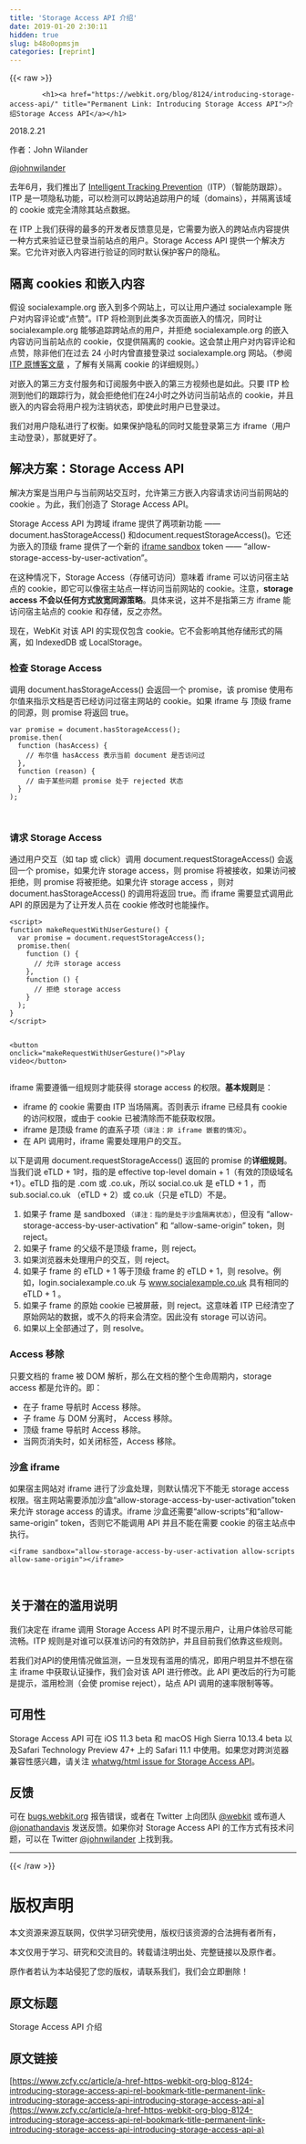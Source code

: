 ```yaml
---
title: 'Storage Access API 介绍' 
date: 2019-01-20 2:30:11
hidden: true
slug: b48o0opmsjm
categories: [reprint]
---
```


{{< raw >}}

            <h1><a href="https://webkit.org/blog/8124/introducing-storage-access-api/" title="Permanent Link: Introducing Storage Access API">介绍Storage Access API</a></h1>
<p>2018.2.21</p>
<p>作者：John Wilander</p>
<p><a href="https://twitter.com/johnwilander">@johnwilander</a></p>
<p>去年6月，我们推出了 <a href="https://webkit.org/blog/7675/intelligent-tracking-prevention/">Intelligent Tracking Prevention</a>（ITP）（智能防跟踪）。ITP 是一项隐私功能，可以检测可以跨站追踪用户的域（domains），并隔离该域的 cookie 或完全清除其站点数据。</p>
<p>在 ITP 上我们获得的最多的开发者反馈意见是，它需要为嵌入的跨站点内容提供一种方式来验证已登录当前站点的用户。Storage Access API 提供一个解决方案。它允许对嵌入内容进行验证的同时默认保护客户的隐私。</p>
<h2>隔离 cookies 和嵌入内容</h2>
<p>假设 socialexample.org 嵌入到多个网站上，可以让用户通过 socialexample 账户对内容评论或“点赞”。ITP 将检测到此类多次页面嵌入的情况，同时让 socialexample.org 能够追踪跨站点的用户，并拒绝 socialexample.org 的嵌入内容访问当前站点的 cookie，仅提供隔离的 cookie。这会禁止用户对内容评论和点赞，除非他们在过去 24 小时内曾直接登录过 socialexample.org 网站。（参阅 <a href="https://webkit.org/blog/7675/intelligent-tracking-prevention/">ITP 原博客文章</a> ，了解有关隔离 cookie 的详细规则。）</p>
<p>对嵌入的第三方支付服务和订阅服务中嵌入的第三方视频也是如此。只要 ITP 检测到他们的跟踪行为，就会拒绝他们在24小时之外访问当前站点的 cookie，并且嵌入的内容会将用户视为注销状态，即使此时用户已登录过。</p>
<p>我们对用户隐私进行了权衡。如果保护隐私的同时又能登录第三方 iframe（用户主动登录），那就更好了。</p>
<h2>解决方案：Storage Access API</h2>
<p>解决方案是当用户与当前网站交互时，允许第三方嵌入内容请求访问当前网站的 cookie 。为此，我们创造了 Storage Access API。</p>
<p>Storage Access API 为跨域 iframe 提供了两项新功能 —— document.hasStorageAccess() 和document.requestStorageAccess()。它还为嵌入的顶级 frame 提供了一个新的 <a href="https://developer.mozilla.org/en-US/docs/Web/HTML/Element/iframe#attr-sandbox">iframe sandbox</a> token —— “allow-storage-access-by-user-activation”。</p>
<p>在这种情况下，Storage Access（存储可访问）意味着 iframe 可以访问宿主站点的 cookie，即它可以像宿主站点一样访问当前网站的 cookie。注意，<strong>storage access 不会以任何方式放宽同源策略</strong>。具体来说，这并不是指第三方 iframe 能访问宿主站点的 cookie 和存储，反之亦然。</p>
<p>现在，WebKit 对该 API 的实现仅包含 cookie。它不会影响其他存储形式的隔离，如 IndexedDB 或 LocalStorage。</p>
<h3>检查 Storage Access</h3>
<p>调用 document.hasStorageAccess() 会返回一个 promise，该 promise 使用布尔值来指示文档是否已经访问过宿主网站的 cookie。如果 iframe 与 顶级 frame 的同源，则 promise 将返回 true。</p>
<pre><code class="hljs javascript"><span class="hljs-keyword">var</span> promise = <span class="hljs-built_in">document</span>.hasStorageAccess();
promise.then(
  <span class="hljs-function"><span class="hljs-keyword">function</span> (<span class="hljs-params">hasAccess</span>) </span>{
    <span class="hljs-comment">// 布尔值 hasAccess 表示当前 document 是否访问过</span>
  },
  <span class="hljs-function"><span class="hljs-keyword">function</span> (<span class="hljs-params">reason</span>) </span>{
    <span class="hljs-comment">// 由于某些问题 promise 处于 rejected 状态</span>
  }
);

</code></pre><h3>请求 Storage Access</h3>
<p>通过用户交互（如 tap 或 click）调用 document.requestStorageAccess() 会返回一个 promise，如果允许 storage access，则 promise 将被接收，如果访问被拒绝，则 promise 将被拒绝。如果允许 storage access ，则对 document.hasStorageAccess() 的调用将返回 true。而 iframe 需要显式调用此 API 的原因是为了让开发人员在 cookie 修改时也能操作。</p>
<pre><code class="hljs xml"><span class="hljs-tag">&lt;<span class="hljs-name">script</span>&gt;</span><span class="javascript">
<span class="hljs-function"><span class="hljs-keyword">function</span> <span class="hljs-title">makeRequestWithUserGesture</span>(<span class="hljs-params"></span>) </span>{
  <span class="hljs-keyword">var</span> promise = <span class="hljs-built_in">document</span>.requestStorageAccess();
  promise.then(
    <span class="hljs-function"><span class="hljs-keyword">function</span> (<span class="hljs-params"></span>) </span>{
      <span class="hljs-comment">// 允许 storage access</span>
    },
    <span class="hljs-function"><span class="hljs-keyword">function</span> (<span class="hljs-params"></span>) </span>{
      <span class="hljs-comment">// 拒绝 storage access</span>
    }
  );
}
</span><span class="hljs-tag">&lt;/<span class="hljs-name">script</span>&gt;</span>

<span class="hljs-tag">&lt;<span class="hljs-name">button</span> <span class="hljs-attr">onclick</span>=<span class="hljs-string">"makeRequestWithUserGesture()"</span>&gt;</span>Play video<span class="hljs-tag">&lt;/<span class="hljs-name">button</span>&gt;</span>
</code></pre><p>iframe 需要遵循一组规则才能获得 storage access 的权限。<strong>基本规则</strong>是：</p>
<ul>
<li>iframe 的 cookie 需要由 ITP 当场隔离。否则表示 iframe 已经具有 cookie 的访问权限，或由于 cookie 已被清除而不能获取权限。</li>
<li>iframe 是顶级 frame 的直系子项<code>（译注：非 iframe 嵌套的情况）</code>。</li>
<li>在 API 调用时，iframe 需要处理用户的交互。</li>
</ul>
<p>以下是调用 document.requestStorageAccess() 返回的 promise 的<strong>详细规则</strong>。当我们说 eTLD + 1时，指的是 effective top-level domain + 1（有效的顶级域名+1）。eTLD 指的是 .com 或 .co.uk，所以 social.co.uk 是 eTLD + 1 ，而 sub.social.co.uk （eTLD + 2）或 co.uk（只是 eTLD）不是。</p>
<ol>
<li>如果子 frame 是 sandboxed <code>（译注：指的是处于沙盒隔离状态）</code>，但没有 “allow-storage-access-by-user-activation” 和 “allow-same-origin” token，则 reject。</li>
<li>如果子 frame 的父级不是顶级 frame，则 reject。</li>
<li>如果浏览器未处理用户的交互，则 reject。</li>
<li>如果子 frame 的 eTLD + 1 等于顶级 frame 的 eTLD + 1，则 resolve。例如，login.socialexample.co.uk 与 <a href="http://www.socialexample.co.uk/">www.socialexample.co.uk</a> 具有相同的 eTLD + 1 。</li>
<li>如果子 frame 的原始 cookie 已被屏蔽，则 reject。这意味着 ITP 已经清空了原始网站的数据，或不久的将来会清空。因此没有 storage 可以访问。</li>
<li>如果以上全部通过了，则 resolve。</li>
</ol>
<h3>Access 移除</h3>
<p>只要文档的 frame 被 DOM 解析，那么在文档的整个生命周期内，storage access 都是允许的。即：</p>
<ul>
<li>在子 frame 导航时 Access 移除。</li>
<li>子 frame 与 DOM 分离时， Access 移除。</li>
<li>顶级 frame 导航时 Access 移除。</li>
<li>当网页消失时，如关闭标签，Access 移除。</li>
</ul>
<h3>沙盒 iframe</h3>
<p>如果宿主网站对 iframe 进行了沙盒处理，则默认情况下不能无 storage access 权限。宿主网站需要添加沙盒“allow-storage-access-by-user-activation”token 来允许 storage access 的请求。iframe 沙盒还需要“allow-scripts”和“allow-same-origin” token，否则它不能调用 API 并且不能在需要 cookie 的宿主站点中执行。</p>
<pre><code class="hljs xml"><span class="hljs-tag">&lt;<span class="hljs-name">iframe</span> <span class="hljs-attr">sandbox</span>=<span class="hljs-string">"allow-storage-access-by-user-activation allow-scripts allow-same-origin"</span>&gt;</span><span class="hljs-tag">&lt;/<span class="hljs-name">iframe</span>&gt;</span>

</code></pre><h2>关于潜在的滥用说明</h2>
<p>我们决定在 iframe 调用 Storage Access API 时不提示用户，让用户体验尽可能流畅。ITP 规则是对谁可以获准访问的有效防护，并且目前我们依靠这些规则。</p>
<p>若我们对API的使用情况做监测，一旦发现有滥用的情况，即用户明显并不想在宿主 iframe 中获取认证操作，我们会对该 API 进行修改。此 API 更改后的行为可能是提示，滥用检测（会使 promise reject），站点 API 调用的速率限制等等。</p>
<h2>可用性</h2>
<p>Storage Access API 可在 iOS 11.3 beta 和 macOS High Sierra 10.13.4 beta 以及Safari Technology Preview 47+ 上的 Safari 11.1 中使用。如果您对跨浏览器兼容性感兴趣，请关注 <a href="https://github.com/whatwg/html/issues/3338">whatwg/html issue for Storage Access API</a>。</p>
<h2>反馈</h2>
<p>可在 <a href="http://bugs.webkit.org/">bugs.webkit.org</a> 报告错误，或者在 Twitter 上向团队 <a href="https://twitter.com/webkit">@webkit</a> 或布道人 <a href="https://twitter.com/jonathandavis">@jonathandavis</a> 发送反馈。如果你对 Storage Access API 的工作方式有技术问题，可以在 Twitter <a href="https://twitter.com/johnwilander">@johnwilander</a> 上找到我。</p>
<hr>

          
{{< /raw >}}

# 版权声明
本文资源来源互联网，仅供学习研究使用，版权归该资源的合法拥有者所有，

本文仅用于学习、研究和交流目的。转载请注明出处、完整链接以及原作者。

原作者若认为本站侵犯了您的版权，请联系我们，我们会立即删除！

## 原文标题
Storage Access API 介绍

## 原文链接
[https://www.zcfy.cc/article/a-href-https-webkit-org-blog-8124-introducing-storage-access-api-rel-bookmark-title-permanent-link-introducing-storage-access-api-introducing-storage-access-api-a](https://www.zcfy.cc/article/a-href-https-webkit-org-blog-8124-introducing-storage-access-api-rel-bookmark-title-permanent-link-introducing-storage-access-api-introducing-storage-access-api-a)

